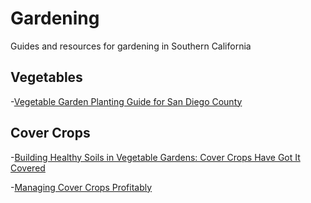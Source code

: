 # Gardening
Guides and resources for gardening in Southern California

## Vegetables

-[Vegetable Garden Planting Guide for San Diego County](https://www.mastergardenerssandiego.org/downloads/VegetablePlantingGuide.pdf)

## Cover Crops

-[Building Healthy Soils in Vegetable Gardens: Cover Crops Have Got It Covered](https://cpb-us-e1.wpmucdn.com/blogs.cornell.edu/dist/3/1229/files/2015/05/Garden-Profs-Cover-Crop-Series-1ivs0n9.pdf)

-[Managing Cover Crops Profitably](https://www.sare.org/Learning-Center/Books/Managing-Cover-Crops-Profitably-3rd-Edition/Text-Version)
